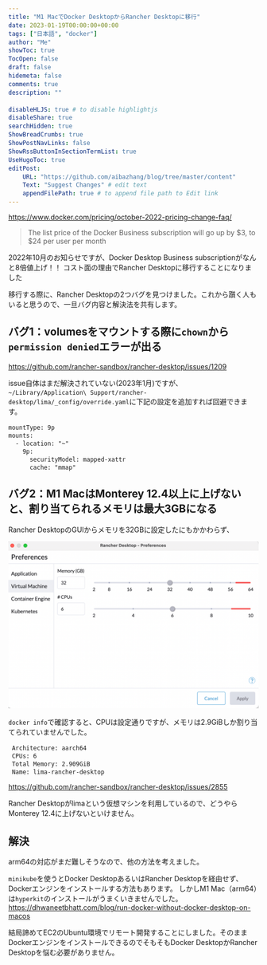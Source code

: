 ```yaml
---
title: "M1 MacでDocker DesktopからRancher Desktopに移行"
date: 2023-01-19T00:00:00+00:00
tags: ["日本語", "docker"]
author: "Me"
showToc: true
TocOpen: false
draft: false
hidemeta: false
comments: true
description: ""

disableHLJS: true # to disable highlightjs
disableShare: true
searchHidden: true
ShowBreadCrumbs: true
ShowPostNavLinks: false
ShowRssButtonInSectionTermList: true
UseHugoToc: true
editPost:
    URL: "https://github.com/aibazhang/blog/tree/master/content"
    Text: "Suggest Changes" # edit text
    appendFilePath: true # to append file path to Edit link
---
```


https://www.docker.com/pricing/october-2022-pricing-change-faq/

> The list price of the Docker Business subscription will go up by $3, to $24 per user per month

2022年10月のお知らせですが、Docker Desktop Business subscriptionがなんと8倍値上げ！！
コスト面の理由でRancher Desktopに移行することになりました

移行する際に、Rancher Desktopの2つバグを見つけました。これから躓く人もいると思うので、一旦バグ内容と解決法を共有します。

## バグ1：volumesをマウントする際に`chown`から`permission denied`エラーが出る

https://github.com/rancher-sandbox/rancher-desktop/issues/1209

issue自体はまだ解決されていない(2023年1月)ですが、
`~/Library/Application\ Support/rancher-desktop/lima/_config/override.yaml`に下記の設定を追加すれば回避できます。
```
mountType: 9p
mounts:
  - location: "~"
    9p:
      securityModel: mapped-xattr
      cache: "mmap"
```

## バグ2：M1 MacはMonterey 12.4以上に上げないと、割り当てられるメモリは最大3GBになる

Rancher DesktopのGUIからメモリを32GBに設定したにもかかわらず、

![](images/84ff3f794bab-20230119.png)

`docker info`で確認すると、CPUは設定通りですが、メモリは2.9GiBしか割り当てられていませんでした。

```
 Architecture: aarch64
 CPUs: 6
 Total Memory: 2.909GiB
 Name: lima-rancher-desktop
```

https://github.com/rancher-sandbox/rancher-desktop/issues/2855

Rancher Desktopがlimaという仮想マシンを利用しているので、どうやらMonterey 12.4に上げないといけません。

## 解決

arm64の対応がまだ難しそうなので、他の方法を考えました。

`minikube`を使うとDocker DesktopあるいはRancher Desktopを経由せず、Dockerエンジンをインストールする方法もあります。
しかしM1 Mac（arm64）は`hyperkit`のインストールがうまくいきませんでした。
https://dhwaneetbhatt.com/blog/run-docker-without-docker-desktop-on-macos

結局諦めてEC2のUbuntu環境でリモート開発することにしました。そのままDockerエンジンをインストールできるのでそもそもDocker DesktopかRancher Desktopを悩む必要がありません。

